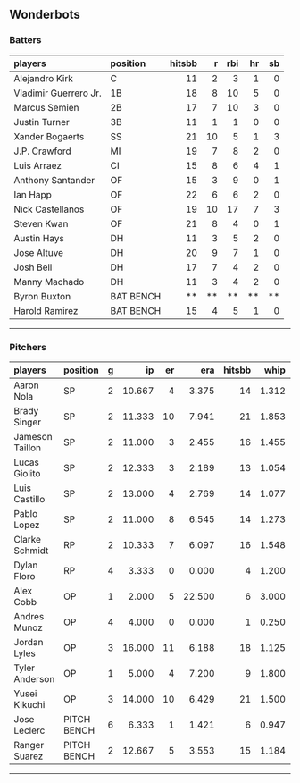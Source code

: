 ## Wonderbots

### Batters

 
|players               |position  | hitsbb|  r| rbi| hr| sb| 
|:---------------------|:---------|------:|--:|---:|--:|--:| 
|Alejandro Kirk        |C         |     11|  2|   3|  1|  0| 
|Vladimir Guerrero Jr. |1B        |     18|  8|  10|  5|  0| 
|Marcus Semien         |2B        |     17|  7|  10|  3|  0| 
|Justin Turner         |3B        |     11|  1|   1|  0|  0| 
|Xander Bogaerts       |SS        |     21| 10|   5|  1|  3| 
|J.P. Crawford         |MI        |     19|  7|   8|  2|  0| 
|Luis Arraez           |CI        |     15|  8|   6|  4|  1| 
|Anthony Santander     |OF        |     15|  3|   9|  0|  1| 
|Ian Happ              |OF        |     22|  6|   6|  2|  0| 
|Nick Castellanos      |OF        |     19| 10|  17|  7|  3| 
|Steven Kwan           |OF        |     21|  8|   4|  0|  1| 
|Austin Hays           |DH        |     11|  3|   5|  2|  0| 
|Jose Altuve           |DH        |     20|  9|   7|  1|  0| 
|Josh Bell             |DH        |     17|  7|   4|  2|  0| 
|Manny Machado         |DH        |     11|  3|   4|  2|  0| 
|Byron Buxton          |BAT BENCH |     **| **|  **| **| **| 
|Harold Ramirez        |BAT BENCH |     15|  4|   5|  1|  0| 


* * *

### Pitchers

 
|players         |position    |  g|     ip| er|    era| hitsbb|  whip| so|  w| sv| 
|:---------------|:-----------|--:|------:|--:|------:|------:|-----:|--:|--:|--:| 
|Aaron Nola      |SP          |  2| 10.667|  4|  3.375|     14| 1.312|  9|  0|  0| 
|Brady Singer    |SP          |  2| 11.333| 10|  7.941|     21| 1.853|  6|  0|  0| 
|Jameson Taillon |SP          |  2| 11.000|  3|  2.455|     16| 1.455| 12|  1|  0| 
|Lucas Giolito   |SP          |  2| 12.333|  3|  2.189|     13| 1.054| 18|  1|  0| 
|Luis Castillo   |SP          |  2| 13.000|  4|  2.769|     14| 1.077| 16|  2|  0| 
|Pablo Lopez     |SP          |  2| 11.000|  8|  6.545|     14| 1.273| 15|  1|  0| 
|Clarke Schmidt  |RP          |  2| 10.333|  7|  6.097|     16| 1.548|  4|  0|  0| 
|Dylan Floro     |RP          |  4|  3.333|  0|  0.000|      4| 1.200|  2|  0|  0| 
|Alex Cobb       |OP          |  1|  2.000|  5| 22.500|      6| 3.000|  1|  0|  0| 
|Andres Munoz    |OP          |  4|  4.000|  0|  0.000|      1| 0.250|  5|  0|  1| 
|Jordan Lyles    |OP          |  3| 16.000| 11|  6.188|     18| 1.125| 12|  1|  0| 
|Tyler Anderson  |OP          |  1|  5.000|  4|  7.200|      9| 1.800|  7|  0|  0| 
|Yusei Kikuchi   |OP          |  3| 14.000| 10|  6.429|     21| 1.500| 17|  1|  0| 
|Jose Leclerc    |PITCH BENCH |  6|  6.333|  1|  1.421|      6| 0.947|  9|  0|  2| 
|Ranger Suarez   |PITCH BENCH |  2| 12.667|  5|  3.553|     15| 1.184| 11|  2|  0| 


* * *


